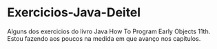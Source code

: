 # Exercicios-Java-Deitel
Alguns dos exercicios do livro Java How To Program Early Objects 11th. Estou fazendo aos poucos na medida em que avanço nos capítulos.
